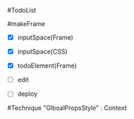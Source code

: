 #TodoList

#makeFrame
- [X] inputSpace(Frame)
- [X] inputSpace(CSS)
- [X] todoElement(Frame)

- [ ] edit
- [ ] deploy 

#Technique
"GlboalPropsStyle" : Context
